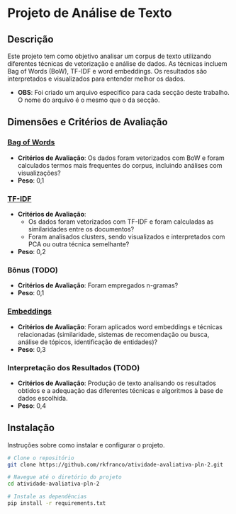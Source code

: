 # Projeto de Análise de Texto

## Descrição
Este projeto tem como objetivo analisar um corpus de texto utilizando diferentes técnicas de vetorização e análise de dados. As técnicas incluem Bag of Words (BoW), TF-IDF e word embeddings. Os resultados são interpretados e visualizados para entender melhor os dados.
- **OBS**: Foi criado um arquivo especifico para cada secção deste trabalho. O nome do arquivo é o mesmo que o da secção.

## Dimensões e Critérios de Avaliação

### [Bag of Words](bag_of_words.py)
- **Critérios de Avaliação**: Os dados foram vetorizados com BoW e foram calculados termos mais frequentes do corpus, incluindo análises com visualizações?
- **Peso**: 0,1

### [TF-IDF](tf_idf.py)
- **Critérios de Avaliação**:
  - Os dados foram vetorizados com TF-IDF e foram calculadas as similaridades entre os documentos?
  - Foram analisados clusters, sendo visualizados e interpretados com PCA ou outra técnica semelhante?
- **Peso**: 0,2

### Bônus (TODO)
- **Critérios de Avaliação**: Foram empregados n-gramas?
- **Peso**: 0,1

### [Embeddings](embeddings.py)
- **Critérios de Avaliação**: Foram aplicados word embeddings e técnicas relacionadas (similaridade, sistemas de recomendação ou busca, análise de tópicos, identificação de entidades)?
- **Peso**: 0,3

### Interpretação dos Resultados (TODO)
- **Critérios de Avaliação**: Produção de texto analisando os resultados obtidos e a adequação das diferentes técnicas e algoritmos à base de dados escolhida.
- **Peso**: 0,4

## Instalação
Instruções sobre como instalar e configurar o projeto.

```bash
# Clone o repositório
git clone https://github.com/rkfranco/atividade-avaliativa-pln-2.git

# Navegue até o diretório do projeto
cd atividade-avaliativa-pln-2

# Instale as dependências
pip install -r requirements.txt
